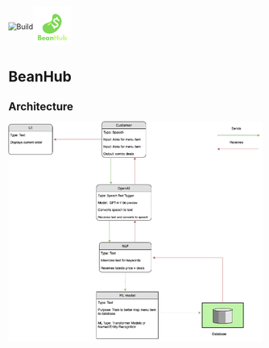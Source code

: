 <div style="display: flex; align-items: center;">
    <img src="https://github.com/Ibrahim-Haroon/BeanHub/actions/workflows/unit-test.yml/badge.svg" alt="Build" height="30">
    <img src="other/images/bean_logo.png" alt="BeanHub" width="75" height="75" style="transform: translateY(-10%);">
</div>

# BeanHub

## Architecture
![architecture.drawio.png](other/images/architecture.drawio.png)
